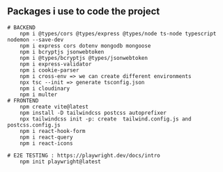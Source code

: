 ## Packages i use to code the project
    # BACKEND
        npm i @types/cors @types/express @types/node ts-node typescript nodemon --save-dev
        npm i express cors dotenv mongodb mongoose  
        npm i bcryptjs jsonwebtoken
        npm i @types/bcryptjs @types/jsonwebtoken
        npm i express-validator
        npm i cookie-parser
        npm i cross-env => we can create different environments
        npx tsc --init => generate tsconfig.json
        npm i cloudinary
        npm i multer
    # FRONTEND 
        npm create vite@latest
        npm install -D tailwindcss postcss autoprefixer
        npx tailwindcss init -p: create  tailwind.config.js and postcss.config.js
        npm i react-hook-form
        npm i react-query
        npm i react-icons

    # E2E TESTING : https://playwright.dev/docs/intro
        npm init playwright@latest


